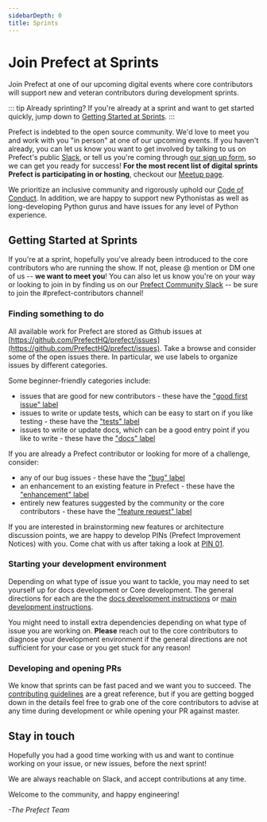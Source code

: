 ```yaml
---
sidebarDepth: 0
title: Sprints
---
```


# Join Prefect at Sprints

Join Prefect at one of our upcoming digital events where core contributors will support new and veteran contributors during development sprints.

::: tip Already sprinting?
If you're already at a sprint and want to get started quickly, jump down to [Getting Started at Sprints](#getting-started-at-sprints).
:::

Prefect is indebted to the open source community. We'd love to meet you and work with you "in person" at one of our upcoming events. If you haven't already, you can let us know you want to get involved by talking to us on Prefect's public [Slack](https://prefect-slackin.herokuapp.com/), or tell us you're coming through [our sign up form](https://forms.gle/mMtATfmhbYKSwqWc9), so we can get you ready for success! **For the most recent list of digital sprints Prefect is participating in or hosting**, checkout our [Meetup page](https://www.meetup.com/Prefect-Community/).

We prioritize an inclusive community and rigorously uphold our [Code of Conduct](../code_of_conduct.html). In addition, we are happy to support new Pythonistas as well as long-developing Python gurus and have issues for any level of Python experience.

## Getting Started at Sprints

If you're at a sprint, hopefully you've already been introduced to the core contributors who are running the show. If not, please @ mention or DM one of us -- **we want to meet you**! You can also let us know you're on your way or looking to join in by finding us on our [Prefect Community Slack](https://prefect-slackin.herokuapp.com/) -- be sure to join the #prefect-contributors channel!

### Finding something to do

All available work for Prefect are stored as Github issues at [https://github.com/PrefectHQ/prefect/issues](https://github.com/PrefectHQ/prefect/issues). Take a browse and consider some of the open issues there. In particular, we use labels to organize issues by different categories.

Some beginner-friendly categories include:

- issues that are good for new contributors - these have the ["good first issue" label](https://github.com/PrefectHQ/prefect/issues?q=is%3Aissue+is%3Aopen+label%3A%22good+first+issue%22)
- issues to write or update tests, which can be easy to start on if you like testing - these have the ["tests" label](https://github.com/PrefectHQ/prefect/issues?q=is%3Aopen+is%3Aissue+label%3Atests)
- issues to write or update docs, which can be a good entry point if you like to write - these have the ["docs" label](https://github.com/PrefectHQ/prefect/issues?q=is%3Aissue+is%3Aopen+label%3Adocs)

If you are already a Prefect contributor or looking for more of a challenge, consider:

- any of our bug issues - these have the ["bug" label](https://github.com/PrefectHQ/prefect/issues?utf8=%E2%9C%93&q=is%3Aissue+is%3Aopen+label%3Abug+)
- an enhancement to an existing feature in Prefect - these have the ["enhancement" label](https://github.com/PrefectHQ/prefect/issues?q=is%3Aissue+is%3Aopen+label%3Aenhancement)
- entirely new features suggested by the community or the core contributors - these have the ["feature request" label](https://github.com/PrefectHQ/prefect/issues?utf8=%E2%9C%93&q=is%3Aissue+is%3Aopen+label%3A%22feature+request%22+)

If you are interested in brainstorming new features or architecture discussion points, we are happy to develop PINs (Prefect Improvement Notices) with you. Come chat with us after taking a look at [PIN 01](../PINs/PIN-01-Introduce-PINs.html).

### Starting your development environment

Depending on what type of issue you want to tackle, you may need to set yourself up for docs development or Core development. The general directions for each are the the [docs development instructions](documentation.html#previewing-docs-locally) or [main development instructions](overview.html).

You might need to install extra dependencies depending on what type of issue you are working on. **Please** reach out to the core contributors to diagnose your development environment if the general directions are not sufficient for your case or you get stuck for any reason!

### Developing and opening PRs

We know that sprints can be fast paced and we want you to succeed. The [contributing guidelines](contributing.html) are a great reference, but if you are getting bogged down in the details feel free to grab one of the core contributors to advise at any time during development or while opening your PR against master.

## Stay in touch

Hopefully you had a good time working with us and want to continue working on your issue, or new issues, before the next sprint!

We are always reachable on Slack, and accept contributions at any time.

Welcome to the community, and happy engineering!

*-The Prefect Team*